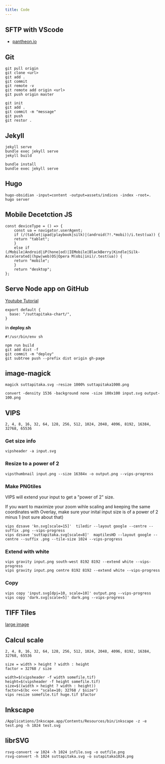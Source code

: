 ```yaml
---
title: Code
---
```


## SFTP with VScode

- [pantheon.io](https://docs.pantheon.io/guides/sftp/vscode-sftp)

## Git

	git pull origin
	git clone <url>
	git add .
	git commit
	git remote -v
	git remote add origin <url>
	git push origin master

	git init
	git add .
	git commit -m "message"
	git push
	git restor .

## Jekyll

	jekyll serve
	bundle exec jekyll serve
	jekyll build

	bundle install
	bundle exec jekyll serve

## Hugo

	hugo-obsidian -input=content -output=assets/indices -index -root=.
	hugo server


## Mobile Decetction JS

	const deviceType = () => {
	    const ua = navigator.userAgent;
	    if (/(tablet|ipad|playbook|silk)|(android(?!.*mobi))/i.test(ua)) {
		return "tablet";
	    }
	    else if (/Mobile|Android|iP(hone|od)|IEMobile|BlackBerry|Kindle|Silk-Accelerated|(hpw|web)OS|Opera M(obi|ini)/.test(ua)) {
		return "mobile";
	    }
	    return "desktop";
	};

## Serve Node app on GitHub

[Youtube Tutorial](https://www.youtube.com/watch?v=yo2bMGnIKE8)

	export default {
	  base: "/suttapitaka-chart/",
	}

in **deploy.sh**

	#!/usr/bin/env sh

	npm run build
	git add dist -f
	git commit -m "deploy"
	git subtree push --prefix dist origin gh-page

## image-magick

	magick suttapitaka.svg -resize 1000% suttapitaka1000.png

	convert -density 1536 -background none -size 100x100 input.svg output-100.png

## VIPS

	2, 4, 8, 16, 32, 64, 128, 256, 512, 1024, 2048, 4096, 8192, 16384, 32768, 65536

### Get size info

	vipsheader -a input.svg

### Resize to a power of 2

	vipsthumbnail input.png --size 16384x -o output.png --vips-progress
	
### Make PNGtiles

VIPS will extend your input to get a "power of 2" size.

If you want to maximize your zoom wihle scaling and keeping the same coordinates with Overlay, make sure your inital input size is of a power of 2 minus 1 (not sure about that)

	vips dzsave 'kn.svg[scale=15]'  tiledir --layout google --centre --suffix .png --vips-progress
	vips dzsave 'suttapitaka.svg[scale=8]'  maptilesHD --layout google --centre --suffix .png --tile-size 1024 --vips-progress

### Extend with white

	vips gravity input.png south-west 8192 8192 --extend white --vips-progress
	vips gravity input.png centre 8192 8192 --extend white --vips-progress

### Copy

	vips copy 'input.svg[dpi=10, scale=10]' output.png --vips-progress	
	vips copy 'dark.svg[scale=5]' dark.png --vips-progress
	
## TIFF Tiles

[large image](https://stackoverflow.com/questions/11948084/vips-is-failing-on-large-image)

## Calcul scale

	2, 4, 8, 16, 32, 64, 128, 256, 512, 1024, 2048, 4096, 8192, 16384, 32768, 65536

	size = width > height ? width : height
	factor = 32768 / size

	width=$(vipsheader -f width somefile.tif)
	height=$(vipsheader -f height somefile.tif)
	size=$((width > height ? width : height))
	factor=$(bc <<< "scale=10; 32768 / $size")
	vips resize somefile.tif huge.tif $factor

## Inkscape

    /Applications/Inkscape.app/Contents/Resources/bin/inkscape -z -e test.png -h 1024 test.svg
    
## librSVG

    rsvg-convert -w 1024 -h 1024 infile.svg -o outfile.png	
    rsvg-convert -h 1024 suttapitaka.svg -o sutapitaka1024.png
